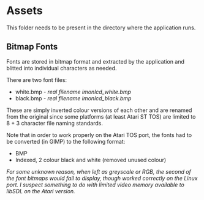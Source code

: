 # Assets #

This folder needs to be present in the directory where the application runs. 

## Bitmap Fonts ##

Fonts are stored in bitmap format and extracted by the application and blitted into individual characters as needed.

There are two font files:

 * white.bmp *- real filename imonlcd_white.bmp*
 * black.bmp *- real filename imonlcd_black.bmp*

These are simply inverted colour versions of each other and are renamed from the original since some platforms (at least Atari ST TOS) are limited to 8 + 3 character file naming standards.

Note that in order to work properly on the Atari TOS port, the fonts had to be converted (in GIMP) to the following format:

 * BMP
 * Indexed, 2 colour black and white (removed unused colour)
 
*For some unknown reason, when left as greyscale or RGB, the second of the font bitmaps would fail to display, though worked correctly on the Linux port. I suspect something to do with limited video memory available to libSDL on the Atari version.*
 